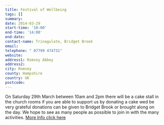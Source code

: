 ```yaml
---
title: Festival of Wellbeing
tags: []
summary: 
date: 2014-03-29
start-time: '10:00'
end-time: '14:00'
end-date: 
contact-name: Trinagulate, Bridget Brook
email: 
telephone: " 07799 474731"
website: 
address1: Romsey Abbey
address2: 
city: Romsey
county: Hampshire
country: UK
postcode: 
---
```

On Saturday 29th March between 10am and 2pm there will be a cake stall in the church rooms if you are able to support us by donating a cake wed be very grateful donations can be given to Bridget Brook or brought along on the day. We hope to see as many people as possible to join in with the many activities. [More Info click here](http://www.time-to-change.org.uk/your-organisation/events/festival-wellbeing)

